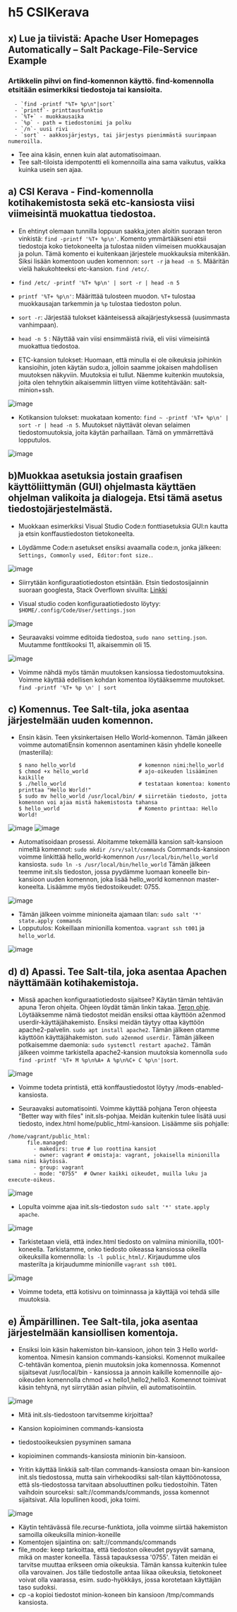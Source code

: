 # h5 CSIKerava


## x) Lue ja tiivistä: Apache User Homepages Automatically – Salt Package-File-Service Example

### Artikkelin pihvi on find-komennon käyttö. find-komennolla etsitään esimerkiksi tiedostoja tai kansioita.
      - `find -printf "%T+ %p\n"|sort`
      - `printf`- printtausfunktio
      - `%T+` - muokkausaika
      - `%p` - path = tiedostonimi ja polku
      - `/n`- uusi rivi
      - `sort` - aakkosjärjestys, tai järjestys pienimmästä suurimpaan numeroilla.
  - Tee aina käsin, ennen kuin alat automatisoimaan. 
  - Tee salt-tiloista idempotentti eli komennoilla aina sama vaikutus, vaikka kuinka usein sen ajaa.

## a) CSI Kerava - Find-komennolla kotihakemistosta sekä etc-kansiosta viisi viimeisintä muokattua tiedostoa.
- En ehtinyt olemaan tunnilla loppuun saakka,joten aloitin suoraan teron vinkistä: `find -printf '%T+ %p\n'`. Komento ymmärtääkseni etsii tiedostoja koko tietokoneelta ja tulostaa niiden viimeisen muokkausajan ja polun. Tämä komento ei kuitenkaan järjestele muokkauksia mitenkään. Siksi lisään komentoon uuden komennon: `sort -r` ja `head -n 5`. Määritän vielä hakukohteeksi etc-kansion. `find /etc/`.


- `find /etc/ -printf '%T+ %p\n' | sort -r | head -n 5`
- `printf '%T+ %p\n'`: Määrittää tulosteen muodon. `%T+` tulostaa muokkausajan tarkemmin ja `%p` tulostaa tiedoston polun.
- `sort -r`: Järjestää tulokset käänteisessä aikajärjestyksessä (uusimmasta vanhimpaan).
- `head -n 5` : Näyttää vain viisi ensimmäistä riviä, eli viisi viimeisintä muokattua tiedostoa.

- ETC-kansion tulokset: Huomaan, että minulla ei ole oikeuksia joihinkin kansioihin, joten käytän sudo:a, jolloin saamme jokaisen mahdollisen muutoksen näkyviin. Muutoksia ei tullut. Näemme kuitenkin muutoksia, joita olen tehnytkin aikaisemmin liittyen viime kotitehtävään: salt-minion+ssh.

![image](https://github.com/WindoCode/PalvelintenHallinta/assets/110290723/ac8199f4-9b42-4d4f-95fc-115c194784fd)

- Kotikansion tulokset: muokataan komento: `find ~ -printf '%T+ %p\n' | sort -r | head -n 5`. Muutokset näyttävät olevan selaimen tiedostomuutoksia, joita käytän parhaillaan. Tämä on ymmärrettävä lopputulos.

![image](https://github.com/WindoCode/PalvelintenHallinta/assets/110290723/b9270957-0081-4df6-b6b0-5feb65ddc72f)

## b)Muokkaa asetuksia jostain graafisen käyttöliittymän (GUI) ohjelmasta käyttäen ohjelman valikoita ja dialogeja. Etsi tämä asetus tiedostojärjestelmästä.

- Muokkaan esimerkiksi Visual Studio Code:n fonttiasetuksia GUI:n kautta ja etsin konffaustiedoston tietokoneelta. 

- Löydämme Code:n asetukset ensiksi avaamalla code:n, jonka jälkeen: `Settings, Commonly used, Editor:font size.`.

![image](https://github.com/WindoCode/PalvelintenHallinta/assets/110290723/e0c289de-33d7-4ed0-85c5-03d6844bdb37)

- Siirrytään konfiguraatiotiedoston etsintään. Etsin tiedostosijainnin suoraan googlesta, Stack Overflown sivuilta:
[Linkki](https://stackoverflow.com/questions/58900482/what-are-all-configuration-files-used-by-visual-studio-code-and-where-does-it-s)

- Visual studio coden konfiguraatiotiedosto löytyy: `$HOME/.config/Code/User/settings.json`

![image](https://github.com/WindoCode/PalvelintenHallinta/assets/110290723/871640c1-9f5f-4141-8bba-85c43e9c25b3)

- Seuraavaksi voimme editoida tiedostoa, `sudo nano setting.json`. Muutamme fonttikooksi 11, aikaisemmin oli 15.

![image](https://github.com/WindoCode/PalvelintenHallinta/assets/110290723/1d3b0549-a405-4632-aa1b-8d819f3df8cc)

- Voimme nähdä myös tämän muutoksen kansiossa tiedostomuutoksina. Voimme käyttää edellisen kohdan komentoa löytääksemme muutokset. `find -printf '%T+ %p \n' | sort`

## c) Komennus. Tee Salt-tila, joka asentaa järjestelmään uuden komennon.

- Ensin käsin. Teen yksinkertaisen Hello World-komennon. Tämän jälkeen voimme automatiEnsin komennon asentaminen käsin yhdelle koneelle (masterilla):

      $ nano hello_world                    # komennon nimi:hello_world
      $ chmod +x hello_world                # ajo-oikeuden lisääminen kaikille
      $ ./hello_world                       # testataan komentoa: komento printtaa "Hello World!"
      $ sudo mv hello_world /usr/local/bin/ # siirretään tiedosto, jotta komennon voi ajaa mistä hakemistosta tahansa
      $ hello_world                         # Komento printtaa: Hello World!

![image](https://github.com/WindoCode/PalvelintenHallinta/assets/110290723/56ab19f2-6306-4b0e-9f18-20ad628e590a)
![image](https://github.com/WindoCode/PalvelintenHallinta/assets/110290723/09b86cb5-66ef-4698-a840-3e85e016dace)

- Automatisoidaan prosessi. Aloitamme tekemällä kansion salt-kansioon nimeltä komennot: `sudo mkdir /srv/salt/commands` Commands-kansioon voimme linkittää hello_world-komennon `/usr/local/bin/hello_world` kansiosta. `sudo ln -s /usr/local/bin/hello_world` Tämän jälkeen teemme init.sls tiedoston, jossa pyydämme luomaan koneelle bin-kansioon uuden komennon, joka lisää hello_world komennon master-koneelta. Lisäämme myös tiedostoikeudet: 0755.

![image](https://github.com/WindoCode/PalvelintenHallinta/assets/110290723/134480c1-57b4-4261-9a28-32f33b2c4387)



- Tämän jälkeen voimme minioneita ajamaan tilan: `sudo salt '*' state.apply commands`
- Lopputulos: Kokeillaan minionilla komentoa. `vagrant ssh t001` ja `hello_world`. 

![image](https://github.com/WindoCode/PalvelintenHallinta/assets/110290723/78f7cc11-fb84-4c25-8974-28a8d3845207)


## d) d) Apassi. Tee Salt-tila, joka asentaa Apachen näyttämään kotihakemistoja.

- Missä apachen konfiguraatiotiedosto sijaitsee? Käytän tämän tehtävän apuna Teron ohjeita. Ohjeen löydät tämän linkin takaa. [Teron ohje](https://terokarvinen.com/2018/04/03/apache-user-homepages-automatically-salt-package-file-service-example/). Löytääksemme nämä tiedostot meidän ensiksi ottaa käyttöön a2enmod userdir-käyttäjähakemisto. Ensiksi meidän täytyy ottaa käyttöön apache2-palvelin. `sudo apt install apache2`. Tämän jälkeen otamme käyttöön käyttäjähakemiston. `sudo a2enmod userdir`. Tämän jälkeen potkaisemme daemonia: `sudo systemctl restart apache2.` Tämän jälkeen voimme tarkistella apache2-kansion muutoksia komennolla `sudo find -printf '%T+ M %p\n%A+ A %p\n%C+ C %p\n'|sort`. 

![image](https://github.com/WindoCode/PalvelintenHallinta/assets/110290723/703077c6-353d-431c-a153-413a8f89f407)

- Voimme todeta printistä, että konffaustiedostot löytyy /mods-enabled-kansiosta.

- Seuraavaksi automatisointi. Voimme käyttää pohjana Teron ohjeesta "Better way with files" init.sls-pohjaa. Meidän kuitenkin tulee lisätä uusi tiedosto, index.html home/public_html-kansioon. Lisäämme siis pohjalle:

```
/home/vagrant/public_html:
      file.managed:
        - makedirs: true # luo roottina kansiot
        - owner: vagrant # omistaja: vagrant, jokaisella minionilla sama nimi käytössä.
        - group: vagrant
        - mode: "0755"  # Owner kaikki oikeudet, muilla luku ja execute-oikeus.
```

![image](https://github.com/WindoCode/PalvelintenHallinta/assets/110290723/e65d7b8d-8214-4e61-b488-9e6d04955992)

- Lopulta voimme ajaa init.sls-tiedoston `sudo salt '*' state.apply apache`.

![image](https://github.com/WindoCode/PalvelintenHallinta/assets/110290723/832d8eb9-2579-4d10-9404-423a0c16236f)

- Tarkistetaan vielä, että index.html tiedosto on valmiina minionilla, t001-koneella. Tarkistamme, onko tiedosto oikeassa kansiossa oikeilla oikeuksilla komennolla: `ls -l public_html/`. Kirjaudumme ulos masterilta ja kirjaudumme minionille `vagrant ssh t001`.

![image](https://github.com/WindoCode/PalvelintenHallinta/assets/110290723/bf18dac8-f505-4f98-988b-40bbc8ea90cc)

- Voimme todeta, että kotisivu on toiminnassa ja käyttäjä voi tehdä sille muutoksia.


## e) Ämpärillinen. Tee Salt-tila, joka asentaa järjestelmään kansiollisen komentoja.

- Ensiksi loin käsin hakemiston bin-kansioon, johon tein 3 Hello world-komentoa. Nimesin kansion commands-kansioksi. Komennot muikailee C-tehtävän komentoa, pienin muutoksin joka komennossa. Komennot sijaitsevat /usr/local/bin - kansiossa ja annoin kaikille komennoille ajo-oikeuden komennolla chmod +x hello1,hello2,hello3. Komennot toimivat käsin tehtynä, nyt siirrytään asian pihviin, eli automatisointiin.

![image](https://github.com/WindoCode/PalvelintenHallinta/assets/110290723/a6e426f5-b489-43c5-b172-3b13ae410533)

- Mitä init.sls-tiedostoon tarvitsemme kirjoittaa?
- Kansion kopioiminen commands-kansiosta
- tiedostooikeuksien pysyminen samana
- kopioiminen commands-kansiosta minionin bin-kansioon.

- Yritin käyttää linkkiä salt-tilan commands-kansiosta omaan bin-kansioon init.sls tiedostossa, mutta sain virhekoodiksi salt-tilan käyttöönotossa, että sls-tiedostossa tarvitaan absoluuttinen polku tiedostoihin. Täten vaihdoin sourceksi: salt://commands/commands, jossa komennot sijaitsivat. Alla lopullinen koodi, joka toimi.

![image](https://github.com/WindoCode/PalvelintenHallinta/assets/110290723/2f16eb37-2ad6-43fb-b7c6-6060b5dbb920)

- Käytin tehtävässä file.recurse-funktiota, jolla voimme siirtää hakemiston samoilla oikeuksilla minion-koneille
- Komentojen sijaintina on: salt://commands/commands
- file_mode: keep tarkoittaa, että tiedoston oikeudet pysyvät samana, mikä on master koneella. Tässä tapauksessa '0755'. Täten meidän ei tarvitse muuttaa erikseen omia oikeuksia. Tämän kanssa kuitenkin tulee olla varovainen. Jos tälle tiedostolle antaa liikaa oikeuksia, tietokoneet voivat olla vaarassa, esim. sudo-hyökkäys, jossa korotetaan käyttäjän taso sudoksi.
- cp -a kopioi tiedostot minion-koneen bin kansioon /tmp/commands kansiosta.











